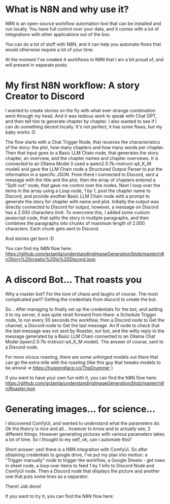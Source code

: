 # What is N8N and why use it?

N8N is an open-source workflow automation tool that can be installed and run locally. You have full control over your data, and it comes with a lot of integrations with other applications out of the box.

You can do a lot of stuff with N8N, and it can help you automate flows that would otherwise require a lot of your time. 

At the moment I've created 4 workflows in N8N that I am a bit proud of, and will present in separate posts. 



# My first N8N workflow: A story Creator to Discord
I wanted to create stories on the fly with what ever strange combination went through my head. And it was tedious work to speak with Chat GPT, and then tell him to generate chapter by chapter. I also wanted to see if I can do something decent locally. It's not perfect, it has some flaws, but my baby works :D 

The flow starts with a Chat Trigger Node, that receives the characteristics of the story: the plot, how many chapters and how many words per chapter. Then that input goes to a Basic LLM Chain node, that generates the story chapter, an overview, and the chapter names and chapter overviews. It is connected to an Ollama Model (I used a qwen2.5:7b-instruct-q4_K_M model) and gave the LLM Chain node a Structured Output Parser to put the information in a specific JSON. From there I connected to Discord, sent a message with the title and the plot, then the array of chapters entered a "Split out" node, that gave me control over the nodes. Next I loop over the items in the array using a Loop node, 1 by 1, post the chapter name to Discord, and provide another Basic LLM Chain node with a prompt to generate the story for chapter with name and plot. Initially the output was directly connected to Discord for output, however, a message on Discord has a 2.000 characters limit. To overcome this, I added some custom javascript code, that splits the story in multiple paragraphs, and then combines the paragraphs into chunks of maximum length of 2.000 characters. Each chunk gets sent to Discord. 

And stories get born :D 

You can find my N8N flow here: https://github.com/gctanita/understandingImageGeneration/blob/master/n8n/Story%20creator%20to%20Discord.json 


# A discord Bot... That roasts you
Why a roaster bot? For the love of chaos and laughs of course. The most complicated part? Getting the credentials from discord to create the bot. 

So... After managing to finally set up the credentials for the bot, and adding it to my server, it was quite strait forward from there: a Schedule Trigger node, to run every 30 seconds the workflow, then a Discord node to Get the channel, a Discord node to Get the last message. An If node to check that the last message was not sent by Roaster, our bot, and the witty reply to the message generated by a Basic LLM Chain connected to an Ollama Chat Model (qwen2.5:7b-instruct-q4_K_M model). The answer of course, sent to a Discord node. 

For more vicous roasting, there are some unhinged models out there that can go the extra mile with the roasting (like this guy that tweaks models to be amoral => https://huggingface.co/TheDrummer )

If you want to have your own fun with it, you can find the N8N flow here: https://github.com/gctanita/understandingImageGeneration/blob/master/n8n/Roaster.json


# Generating images... for science... 
I discovered ComfyUi, and wanted to understand what the parameters do. Ok the theory is nice and all... however to know and to actually see, 2 different things. However generating pictures with various parameters takes a lot of time. So I thought to my self, ok, can I automate this? 

Short answer: yes! there is a N8N integration with ComfyUi. So after obtaining credentials to google drive, I've put my plan into motion: a "Trigger manually" node to trigger the workflow, a Google Sheets - get rows in sheet node, a loop over items to feed 1 by 1 info to Discord Node and ComfyUI node. Then a Discord node that displays the picture and another one that puts some lines as a separator. 

There! Job done!

If you want to try it, you can find the N8N flow here: 